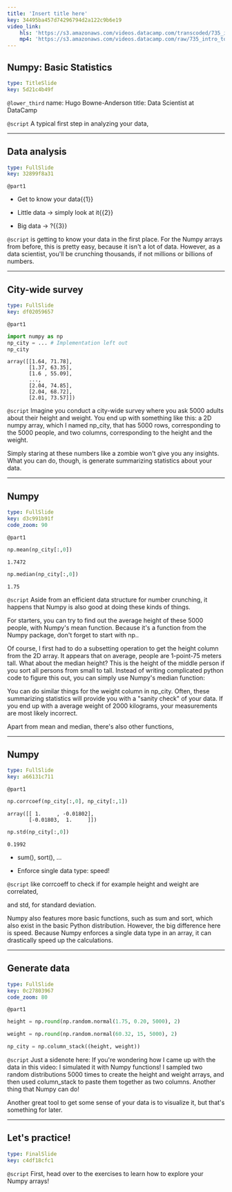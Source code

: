```yaml
---
title: 'Insert title here'
key: 34495ba457d74296794d2a122c9b6e19
video_link:
    hls: 'https://s3.amazonaws.com/videos.datacamp.com/transcoded/735_intro_to_python/v6/hls-735_ch4_3.master.m3u8'
    mp4: 'https://s3.amazonaws.com/videos.datacamp.com/raw/735_intro_to_python/v6/735_ch4_3.mp4'
---
```


## Numpy: Basic Statistics

```yaml
type: TitleSlide
key: 5d21c4b49f
```

`@lower_third`
name: Hugo Bowne-Anderson
title: Data Scientist at DataCamp

`@script`
A typical first step in analyzing your data, 

---

## Data analysis

```yaml
type: FullSlide
key: 32899f8a31
```

`@part1`
- Get to know your data{{1}}

- Little data -> simply look at it{{2}}

- Big data -> ?{{3}}

`@script`
is getting to know your data in the first place. For the Numpy arrays from before, this is pretty easy, because it isn't a lot of data. However, as a data scientist, you'll be crunching thousands, if not millions or billions of numbers.



---

## City-wide survey

```yaml
type: FullSlide
key: df02059657
```

`@part1`
```py
import numpy as np
np_city = ... # Implementation left out
np_city
```

```out
array([[1.64, 71.78],
       [1.37, 63.35],
       [1.6 , 55.09],
       ...,
       [2.04, 74.85],
       [2.04, 68.72],
       [2.01, 73.57]])
```

`@script`
Imagine you conduct a city-wide survey where you ask 5000 adults about their height and weight. You end up with something like this: a 2D numpy array, which I named np_city, that has 5000 rows, corresponding to the 5000 people, and two columns, corresponding to the height and the weight.

Simply staring at these numbers like a zombie won't give you any insights. What you can do, though, is generate summarizing statistics about your data. 

---

## Numpy

```yaml
type: FullSlide
key: d3c991b91f
code_zoom: 90
```

`@part1`
```py
np.mean(np_city[:,0])
```

```out
1.7472
```

```py
np.median(np_city[:,0])
```

```out
1.75
```



`@script`
Aside from an efficient data structure for number crunching, it happens that Numpy is also good at doing these kinds of things.

For starters, you can try to find out the average height of these 5000 people, with Numpy's mean function. Because it's a function from the Numpy package, don't forget to start with np..

Of course, I first had to do a subsetting operation to get the height column from the 2D array. It appears that on average, people are 1-point-75 meters tall. What about the median height? This is the height of the middle person if you sort all persons from small to tall. Instead of writing complicated python code to figure this out, you can simply use Numpy's median function:

You can do similar things for the weight column in np_city. Often, these summarizing statistics will provide you with a "sanity check" of your data. If you end up with a average weight of 2000 kilograms, your measurements are most likely incorrect.

Apart from mean and median, there's also other functions, 

---

## Numpy

```yaml
type: FullSlide
key: a66131c711
```

`@part1`
```py
np.corrcoef(np_city[:,0], np_city[:,1])
```

```out
array([[ 1.     , -0.01802],
       [-0.01803,  1.     ]])
```

```py
np.std(np_city[:,0])
```

```out
0.1992
```

- sum(), sort(), ...

- Enforce single data type: speed!

`@script`
like corrcoeff to check if for example height and weight are correlated,

and std, for standard deviation.

Numpy also features more basic functions, such as sum and sort, which also exist in the basic Python distribution. However, the big difference here is speed. Because Numpy enforces a single data type in an array, it can drastically speed up the calculations.



---

## Generate data

```yaml
type: FullSlide
key: 0c27803967
code_zoom: 80
```

`@part1`
```py
height = np.round(np.random.normal(1.75, 0.20, 5000), 2)

weight = np.round(np.random.normal(60.32, 15, 5000), 2)

np_city = np.column_stack((height, weight))

```

`@script`
Just a sidenote here: If you're wondering how I came up with the data in this video: I simulated it with Numpy functions! I sampled two random distributions 5000 times to create the height and weight arrays, and then used column_stack to paste them together as two columns. Another thing that Numpy can do!

Another great tool to get some sense of your data is to visualize it, but that's something for later. 

---

## Let's practice!

```yaml
type: FinalSlide
key: c4df18cfc1
```

`@script`
First, head over to the exercises to learn how to explore your Numpy arrays!
